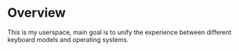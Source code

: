 # Overview

This is my userspace, main goal is to unify the experience between different 
keyboard models and operating systems. 
